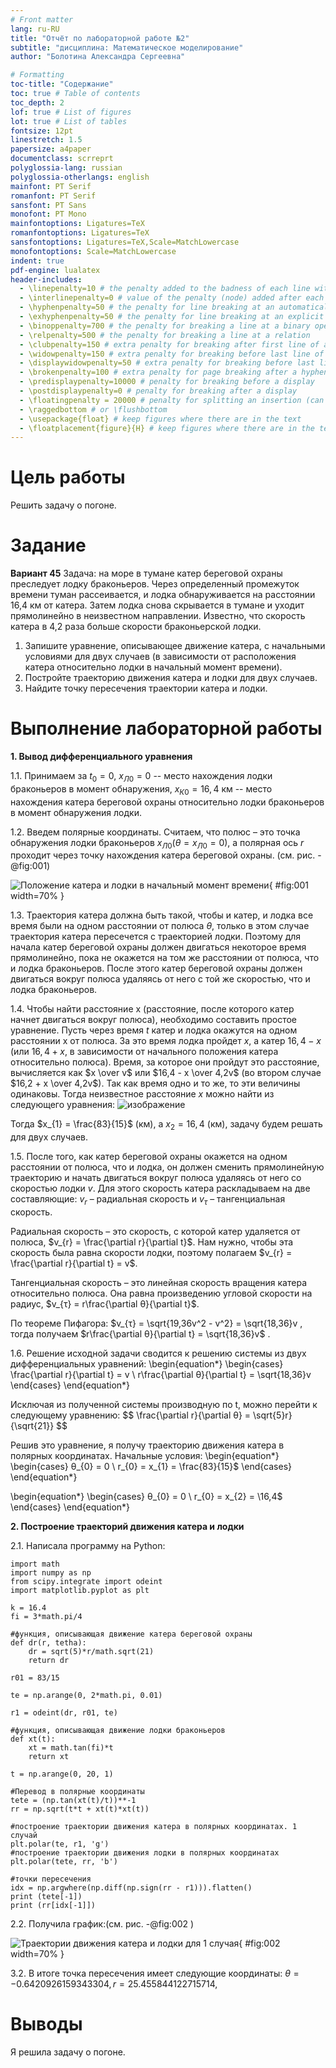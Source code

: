 ```yaml
---
# Front matter
lang: ru-RU
title: "Отчёт по лабораторной работе №2"
subtitle: "дисциплина: Математическое моделирование"
author: "Болотина Александра Сергеевна"

# Formatting
toc-title: "Содержание"
toc: true # Table of contents
toc_depth: 2
lof: true # List of figures
lot: true # List of tables
fontsize: 12pt
linestretch: 1.5
papersize: a4paper
documentclass: scrreprt
polyglossia-lang: russian
polyglossia-otherlangs: english
mainfont: PT Serif
romanfont: PT Serif
sansfont: PT Sans
monofont: PT Mono
mainfontoptions: Ligatures=TeX
romanfontoptions: Ligatures=TeX
sansfontoptions: Ligatures=TeX,Scale=MatchLowercase
monofontoptions: Scale=MatchLowercase
indent: true
pdf-engine: lualatex
header-includes:
  - \linepenalty=10 # the penalty added to the badness of each line within a paragraph (no associated penalty node) Increasing the value makes tex try to have fewer lines in the paragraph.
  - \interlinepenalty=0 # value of the penalty (node) added after each line of a paragraph.
  - \hyphenpenalty=50 # the penalty for line breaking at an automatically inserted hyphen
  - \exhyphenpenalty=50 # the penalty for line breaking at an explicit hyphen
  - \binoppenalty=700 # the penalty for breaking a line at a binary operator
  - \relpenalty=500 # the penalty for breaking a line at a relation
  - \clubpenalty=150 # extra penalty for breaking after first line of a paragraph
  - \widowpenalty=150 # extra penalty for breaking before last line of a paragraph
  - \displaywidowpenalty=50 # extra penalty for breaking before last line before a display math
  - \brokenpenalty=100 # extra penalty for page breaking after a hyphenated line
  - \predisplaypenalty=10000 # penalty for breaking before a display
  - \postdisplaypenalty=0 # penalty for breaking after a display
  - \floatingpenalty = 20000 # penalty for splitting an insertion (can only be split footnote in standard LaTeX)
  - \raggedbottom # or \flushbottom
  - \usepackage{float} # keep figures where there are in the text
  - \floatplacement{figure}{H} # keep figures where there are in the text
---
```


# Цель работы

Решить задачу о погоне.

# Задание

**Вариант 45**
Задача: на море в тумане катер береговой охраны преследует лодку браконьеров.
Через определенный промежуток времени туман рассеивается, и лодка обнаруживается 
на расстоянии 16,4 км от катера. Затем лодка снова скрывается в тумане и уходит 
прямолинейно в неизвестном направлении. Известно, что скорость катера в 4,2 раза 
больше скорости браконьерской лодки.

1. Запишите уравнение, описывающее движение катера, с начальными
условиями для двух случаев (в зависимости от расположения катера
относительно лодки в начальный момент времени).
2. Постройте траекторию движения катера и лодки для двух случаев.
3. Найдите точку пересечения траектории катера и лодки.


# Выполнение лабораторной работы

**1. Вывод дифференциального уравнения**

1.1. Принимаем за $t_{0} = 0$, $x_{Л0} = 0$ -- место нахождения лодки браконьеров 
в момент обнаружения, $x_{К0} = 16,4$ км -- место нахождения катера береговой охраны 
относительно лодки браконьеров в момент обнаружения лодки.

1.2. Введем полярные координаты. Считаем, что полюс – это точка обнаружения лодки 
браконьеров $x_{Л0} (θ = x_{Л0} = 0)$, а полярная ось $r$ проходит через точку нахождения 
катера береговой охраны. (см. рис. -@fig:001)

![Положение катера и лодки в начальный момент времени](https://user-images.githubusercontent.com/113191444/219960420-2253ab8b-dd45-418c-aac8-798e9fbfb57f.png){ #fig:001 width=70% }


1.3. Траектория катера должна быть такой, чтобы и катер, и лодка все время были 
на одном расстоянии от полюса $θ$, только в этом случае траектория катера пересечется с 
траекторией лодки. Поэтому для начала катер береговой охраны должен двигаться некоторое 
время прямолинейно, пока не окажется на том же расстоянии от полюса, что и лодка браконьеров. 
После этого катер береговой охраны должен двигаться вокруг полюса удаляясь от него с той же 
скоростью, что и лодка браконьеров.

1.4. Чтобы найти расстояние x (расстояние, после которого катер начнет двигаться 
вокруг полюса), необходимо составить простое уравнение. Пусть через время $t$ катер и лодка 
окажутся на одном расстоянии x от полюса. За это время лодка пройдет $x$, а катер $16,4 - x$ (или 
$16,4 + x$, в зависимости от начального положения катера относительно полюса). Время, за которое 
они пройдут это расстояние, вычисляется как $x \over v$ или $16,4 - x \over 4,2v$ (во втором 
случае $16,2 + x \over 4,2v$). Так как время одно и то же, то эти величины одинаковы. Тогда 
неизвестное расстояние $x$ можно найти из следующего уравнения:
![изображение](https://user-images.githubusercontent.com/113191444/219961385-2bfa5ccb-099f-4598-afca-052378bfcd07.png)


Тогда $x_{1} = \frac{83}{15}$ (км), а $x_{2} = 16,4$ (км), задачу будем 
решать для двух случаев.

1.5. После того, как катер береговой охраны окажется на одном расстоянии от полюса, что и лодка, он 
должен сменить прямолинейную траекторию и начать двигаться вокруг полюса удаляясь от него со скоростью 
лодки $v$. Для этого скорость катера раскладываем на две составляющие: $v_{r}$ – радиальная скорость и 
$v_{τ}$ – тангенциальная скорость. 

Радиальная скорость – это скорость, с которой катер удаляется от полюса, $v_{r} = \frac{\partial r}{\partial t}$. Нам 
нужно, чтобы эта скорость была равна скорости лодки, поэтому полагаем $v_{r} = \frac{\partial r}{\partial t} = v$.

Тангенциальная скорость – это линейная скорость вращения катера относительно полюса. Она равна 
произведению угловой скорости на радиус, $v_{τ} = r\frac{\partial θ}{\partial t}$.

По теореме Пифагора: $v_{τ} = \sqrt{19,36v^2 - v^2} = \sqrt{18,36}v  , тогда
получаем $r\frac{\partial θ}{\partial t} = \sqrt{18,36}v$ .

1.6. Решение исходной задачи сводится к решению системы из двух дифференциальных уравнений:
\begin{equation*} 
  \begin{cases} 
    \frac{\partial r}{\partial t} = v 
    \\
    r\frac{\partial θ}{\partial t} = \sqrt{18,36}v 
  \end{cases}
\end{equation*} 

Исключая из полученной системы производную по t, можно перейти к следующему уравнению:
$$ \frac{\partial r}{\partial θ} = \sqrt{5}r}{\sqrt{21}} $$

Решив это уравнение, я получу траекторию движения катера в полярных координатах. Начальные условия:
\begin{equation*}
  \begin{cases}
    θ_{0} = 0 
    \\ 
    r_{0} = x_{1} = \frac{83}{15}$
  \end{cases}
\end{equation*}

\begin{equation*}
  \begin{cases}
    θ_{0} = 0 
    \\ 
    r_{0} = x_{2} = \16,4$
  \end{cases}
\end{equation*} 

**2. Построение траекторий движения катера и лодки**

2.1. Написала программу на Python:
```
import math
import numpy as np
from scipy.integrate import odeint
import matplotlib.pyplot as plt

k = 16.4
fi = 3*math.pi/4

#функция, описывающая движение катера береговой охраны
def dr(r, tetha): 
    dr = sqrt(5)*r/math.sqrt(21)
    return dr

r01 = 83/15 

te = np.arange(0, 2*math.pi, 0.01)

r1 = odeint(dr, r01, te)

#функция, описывающая движение лодки браконьеров
def xt(t): 
    xt = math.tan(fi)*t
    return xt

t = np.arange(0, 20, 1)

#Перевод в полярные координаты
tete = (np.tan(xt(t)/t))**-1
rr = np.sqrt(t*t + xt(t)*xt(t))

#построение траектории движения катера в полярных координатах. 1 случай
plt.polar(te, r1, 'g')
#построение траектории движения лодки в полярных координатах
plt.polar(tete, rr, 'b') 

#точки пересечения 
idx = np.argwhere(np.diff(np.sign(rr - r1))).flatten()
print (tete[-1])
print (rr[idx[-1]])

```

2.2. Получила график:(см. рис. -@fig:002 )

![Траектории движения катера и лодки для 1 случая](https://user-images.githubusercontent.com/113191444/219960883-c0b3d1df-af24-4b6a-bcf1-1079aa5203b3.png){ #fig:002 width=70% }


3.2. В итоге точка пересечения имеет следующие координаты: $θ = -0.6420926159343304, r = 25.455844122715714$,

# Выводы

Я решила задачу о погоне.
